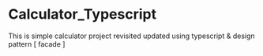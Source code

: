 # Calculator_Typescript
This is simple calculator project revisited updated using typescript &amp; design pattern [ facade ]
